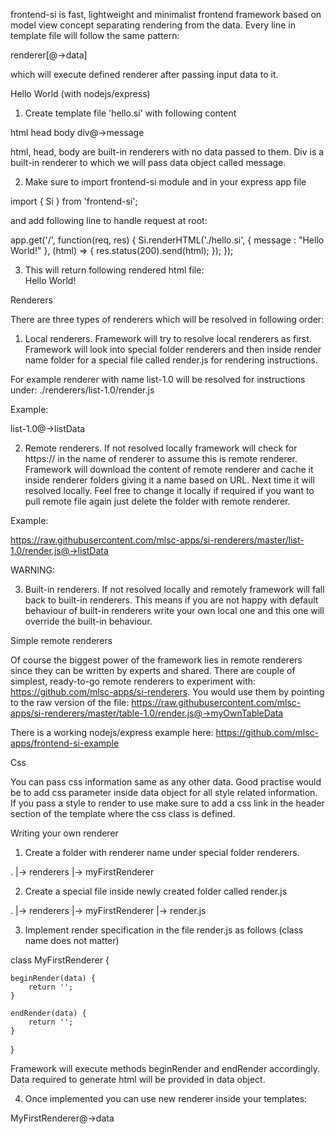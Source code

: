 
frontend-si is fast, lightweight and minimalist frontend framework based on model view concept separating rendering from the data. Every line in template file will follow the same pattern:

renderer[@->data]

which will execute defined renderer after passing input data to it.

Hello World (with nodejs/express)

1. Create template file 'hello.si' with following content

html
    head
    body
        div@->message

html, head, body are built-in renderers with no data passed to them. Div is a built-in renderer to which we will pass data object called message.

2. Make sure to import frontend-si module and in your express app file

import { Si } from 'frontend-si';

and add following line to handle request at root:

app.get('/', function(req, res) {
    Si.renderHTML('./hello.si', { message : "Hello World!" }, (html) => {
        res.status(200).send(html);
    });
});

3. This will return following rendered html file:
    <html><head></head><body><div>Hello World!</div></body></html>


Renderers

There are three types of renderers which will be resolved in following order:

1. Local renderers. Framework will try to resolve local renderers as first. Framework will look into special folder renderers and then inside render name folder for a special file called render.js for rendering instructions.

For example renderer with name list-1.0 will be resolved for instructions under:
./renderers/list-1.0/render.js

Example:

list-1.0@->listData

2. Remote renderers. If not resolved locally framework will check for https:// in the name of renderer to assume this is remote renderer. Framework will download the content of remote renderer and cache it inside renderer folders giving it a name based on URL. Next time it will resolved locally. Feel free to change it locally if required if you want to pull remote file again just delete the folder with remote renderer.

Example:

https://raw.githubusercontent.com/mlsc-apps/si-renderers/master/list-1.0/render.js@->listData

WARNING:

3. Built-in renderers. If not resolved locally and remotely framework will fall back to built-in renderers. This means if you are not happy with default behaviour of built-in renderers write your own local one and this one will override the built-in behaviour.

Simple remote renderers

Of course the biggest power of the framework lies in remote renderers since they can be written by experts and shared. There are couple of simplest, ready-to-go remote renderers to experiment with: https://github.com/mlsc-apps/si-renderers. 
You would use them by pointing to the raw version of the file:
https://raw.githubusercontent.com/mlsc-apps/si-renderers/master/table-1.0/render.js@->myOwnTableData

There is a working nodejs/express example here: https://github.com/mlsc-apps/frontend-si-example

Css

You can pass css information same as any other data. Good practise would be to add css parameter inside data object for all style related information. If you pass a style to render to use make sure to add a css link in the header section of the template where the css class is defined.

Writing your own renderer

1. Create a folder with renderer name under special folder renderers.

.
|-> renderers
    |-> myFirstRenderer

2. Create a special file inside newly created folder called render.js

.
|-> renderers
    |-> myFirstRenderer
        |-> render.js

3. Implement render specification in the file render.js as follows (class name does not matter)

class MyFirstRenderer {
    
    beginRender(data) {
        return '';
    }

    endRender(data) {
        return '';
    }
}

Framework will execute methods beginRender and endRender accordingly. Data required to generate html will be provided in data object.

4. Once implemented you can use new renderer inside your templates:

MyFirstRenderer@->data


